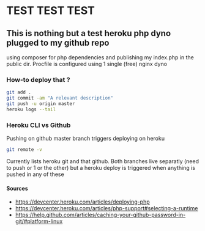 # TEST TEST TEST

## This is nothing but a test heroku php dyno plugged to my github repo
using composer for php dependencies and publishing my index.php in the public dir.
Procfile is configured using 1 single (free) nginx dyno

### How-to deploy that ?
``` bash
git add .
git commit -am "A relevant description"
git push -u origin master
heroku logs --tail
```

### Heroku CLI vs Github
Pushing on github master branch triggers deploying on heroku

``` bash
git remote -v
```
Currently lists heroku git and that github.
Both branches live separatly (need to push or 1 or the other) but a heroku deploy is triggered when anything is pushed in any of these

#### Sources
- https://devcenter.heroku.com/articles/deploying-php
- https://devcenter.heroku.com/articles/php-support#selecting-a-runtime
- https://help.github.com/articles/caching-your-github-password-in-git/#platform-linux
